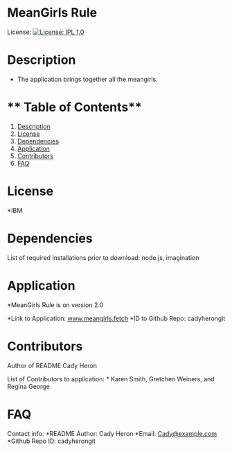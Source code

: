 
  # **MeanGirls Rule**
  License: [![License: IPL 1.0](https://img.shields.io/badge/License-IPL%201.0-blue.svg)](https://opensource.org/licenses/IPL-1.0)

  # **Description**
  * The application brings together all the meangirls. 


  # ** Table of Contents**
  1. [Description](#Description)
  2. [License](#License)
  3. [Dependencies](#Dependencies)
  4. [Application](#Application)
  5. [Contributors](#Contributors)
  6. [FAQ](#FAQ)
  
  
  
  

  # **License**

  *IBM

 
  # **Dependencies**
  List of required installations prior to download: node.js, imagination
  
  
  # **Application**
  *MeanGirls Rule is on version 2.0

  *Link to Application: www.meangirls.fetch 
  *ID to Github Repo: cadyherongit
  
  # **Contributors**
  Author of README Cady Heron

  List of Contributors to application:
    *  Karen Smith, Gretchen Weiners, and Regina George
    
  
  # **FAQ**
  Contact info:
    *README Author: Cady Heron
    *Email: Cady@example.com
    *Github Repo ID: cadyherongit
  
  
  